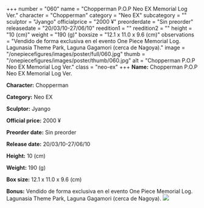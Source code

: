 +++
number = "060"
name = "Chopperman P.O.P Neo EX Memorial Log Ver."
character = "Chopperman"
category = "Neo EX"
subcategory = ""
sculptor = "Jyango"
officialprice = "2000 ¥"
preorderdate = "Sin preorder"
releasedate = "20/03/10-27/06/10"
reedition1 = ""
reedition2 = ""
height = "10 (cm)"
weight = "190 (g)"
boxsize = "12.1 x 11.0 x 9.6 (cm)"
observations = "Vendido de forma exclusiva en el evento One Piece Memorial Log. Lagunasia Theme Park, Laguna Gagamori (cerca de Nagoya)."
image = "/onepiecefigures/images/poster/full/060.jpg"
thumb = "/onepiecefigures/images/poster/thumb/060.jpg"
alt = "Chopperman P.O.P Neo EX Memorial Log Ver."
class = "neo-ex"
+++
**Name:** Chopperman P.O.P Neo EX Memorial Log Ver.

**Character:** Chopperman

**Category:** Neo EX 

**Sculptor:** Jyango

**Official price:** 2000 ¥

**Preorder date:** Sin preorder

**Release date:** 20/03/10-27/06/10

**Height:** 10 (cm)

**Weight:** 190 (g)

**Box size:** 12.1 x 11.0 x 9.6 (cm)

**Bonus:** Vendido de forma exclusiva en el evento One Piece Memorial Log. Lagunasia Theme Park, Laguna Gagamori (cerca de Nagoya).
<img src="/onepiecefigures/images/poster/thumb/060.jpg">